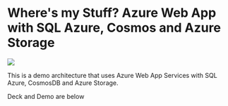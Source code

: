 # Where's my Stuff? Azure Web App with SQL Azure, Cosmos and Azure Storage

<a href="https://portal.azure.com/#create/Microsoft.Template/uri/https%3A%2F%2Fraw.githubusercontent.com%2FAzure%2Fazure-quickstart-templates%2Fmaster%2F104-WheresMyStuff-Infrastructure%2Fazuredeploy.json" target="_blank">
    <img src="http://azuredeploy.net/deploybutton.png"/>
</a>

This is a demo architecture that uses Azure Web App Services with SQL Azure, CosmosDB and Azure Storage.

Deck and Demo are below